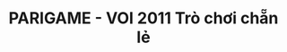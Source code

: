 ---
layout: post
title:  "PARIGAME - VOI 2011 Trò chơi chẵn lẻ"
categories: [dp]
code: PARIGAME
src: PARIGAME.cpp
---